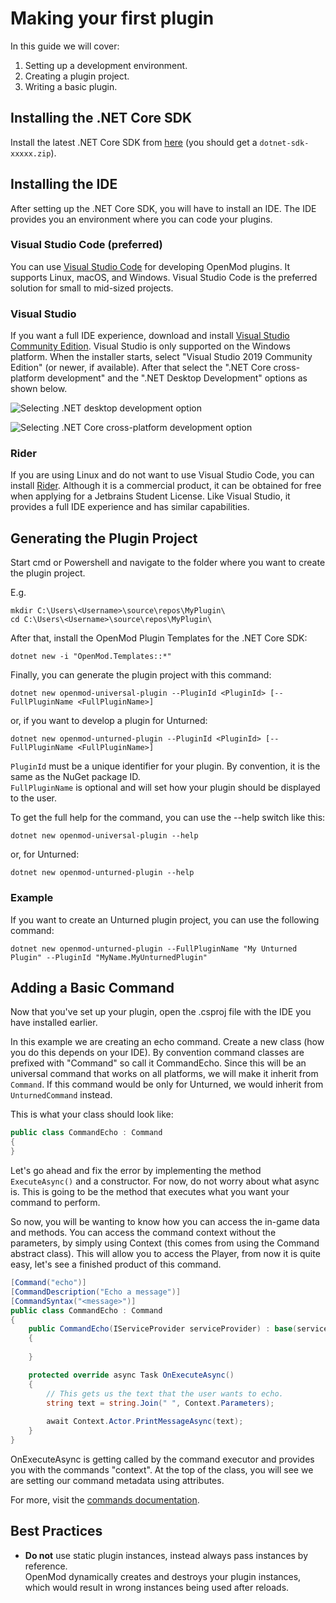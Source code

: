 # Making your first plugin

In this guide we will cover:

1. Setting up a development environment.
2. Creating a plugin project.
3. Writing a basic plugin.

## Installing the .NET Core SDK
Install the latest .NET Core SDK from [here](https://dotnet.microsoft.com/download/dotnet-core/3.1) (you should get a `dotnet-sdk-xxxxx.zip`).

## Installing the IDE
After setting up the .NET Core SDK, you will have to install an IDE. The IDE provides you an environment where you can code your plugins.

### Visual Studio Code (preferred)
You can use [Visual Studio Code](https://code.visualstudio.com/) for developing OpenMod plugins. It supports Linux, macOS, and Windows. Visual Studio Code is the preferred solution for small to mid-sized projects. 

### Visual Studio
If you want a full IDE experience, download and install [Visual Studio Community Edition](https://visualstudio.microsoft.com/vs/community/). Visual Studio is only supported on the Windows platform. When the installer starts, select "Visual Studio 2019 Community Edition" (or newer, if available). After that select the ".NET Core cross-platform development" and the ".NET Desktop Development" options as shown below. 

![Selecting .NET desktop development option](https://docs.microsoft.com/en-us/visualstudio/install/media/vs2017-modify-workloads.png?view=vs-2017g)

![Selecting .NET Core cross-platform development option](https://static.packt-cdn.com/products/9781787281905/graphics/image_05_002.png)

### Rider
If you are using Linux and do not want to use Visual Studio Code, you can install [Rider](https://www.jetbrains.com/rider/). Although it is a commercial product, it can be obtained for free when applying for a Jetbrains Student License. Like Visual Studio, it provides a full IDE experience and has similar capabilities.

## Generating the Plugin Project
Start cmd or Powershell and navigate to the folder where you want to create the plugin project.

E.g.
```
mkdir C:\Users\<Username>\source\repos\MyPlugin\
cd C:\Users\<Username>\source\repos\MyPlugin\
``` 

After that, install the OpenMod Plugin Templates for the .NET Core SDK:
```
dotnet new -i "OpenMod.Templates::*"
```

Finally, you can generate the plugin project with this command:  
```
dotnet new openmod-universal-plugin --PluginId <PluginId> [--FullPluginName <FullPluginName>]
```

or, if you want to develop a plugin for Unturned:  
```
dotnet new openmod-unturned-plugin --PluginId <PluginId> [--FullPluginName <FullPluginName>]
```

`PluginId` must be a unique identifier for your plugin. By convention, it is the same as the NuGet package ID.  
`FullPluginName` is optional and will set how your plugin should be displayed to the user.

To get the full help for the command, you can use the --help switch like this:  
```
dotnet new openmod-universal-plugin --help
``` 

or, for Unturned:  
```
dotnet new openmod-unturned-plugin --help
``` 

### Example
If you want to create an Unturned plugin project, you can use the following command:
```
dotnet new openmod-unturned-plugin --FullPluginName "My Unturned Plugin" --PluginId "MyName.MyUnturnedPlugin"
```

## Adding a Basic Command
Now that you've set up your plugin, open the .csproj file with the IDE you have installed earlier.

In this example we are creating an echo command. Create a new class (how you do this depends on your IDE). By convention command classes are prefixed with "Command" so call it CommandEcho. Since this will be an universal command that works on all platforms, we will make it inherit from `Command`. If this command would be only for Unturned, we would inherit from `UnturnedCommand` instead.

This is what your class should look like:

```c#
public class CommandEcho : Command
{
}
```

Let's go ahead and fix the error by implementing the method `ExecuteAsync()` and a constructor. For now, do not worry about what async is. This is going to be the method that executes what you want your command to perform.

So now, you will be wanting to know how you can access the in-game data and methods. You can access the command context without the parameters, by simply using Context (this comes from using the Command abstract class).
This will allow you to access the Player, from now it is quite easy, let's see a finished product of this command.

```c#
[Command("echo")]
[CommandDescription("Echo a message")]
[CommandSyntax("<message>")]
public class CommandEcho : Command
{
    public CommandEcho(IServiceProvider serviceProvider) : base(serviceProvider)
    {
            
    }

    protected override async Task OnExecuteAsync()
    {
        // This gets us the text that the user wants to echo.
        string text = string.Join(" ", Context.Parameters);
            
        await Context.Actor.PrintMessageAsync(text);
    }
}
```

OnExecuteAsync is getting called by the command executor and provides you with the commands "context". At the top of the class, you will see we are setting our command metadata using attributes.

For more, visit the [commands documentation](../commands.md).

## Best Practices
* **Do not** use static plugin instances, instead always pass instances by reference.  
OpenMod dynamically creates and destroys your plugin instances, which would result in wrong instances being used after reloads.
